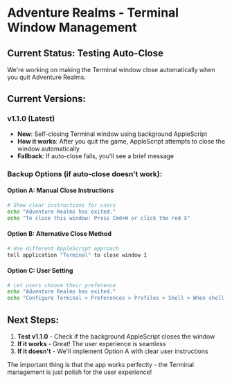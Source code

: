 # Adventure Realms - Terminal Window Management

## Current Status: Testing Auto-Close

We're working on making the Terminal window close automatically when you quit Adventure Realms.

## Current Versions:

### v1.1.0 (Latest)
- **New**: Self-closing Terminal window using background AppleScript
- **How it works**: After you quit the game, AppleScript attempts to close the window automatically
- **Fallback**: If auto-close fails, you'll see a brief message

### Backup Options (if auto-close doesn't work):

#### Option A: Manual Close Instructions
```bash
# Show clear instructions for users
echo "Adventure Realms has exited."
echo "To close this window: Press Cmd+W or click the red X"
```

#### Option B: Alternative Close Method
```bash
# Use different AppleScript approach
tell application "Terminal" to close window 1
```

#### Option C: User Setting
```bash
# Let users choose their preference
echo "Adventure Realms has exited."
echo "Configure Terminal > Preferences > Profiles > Shell > When shell exits: Close if shell exited cleanly"
```

## Next Steps:

1. **Test v1.1.0** - Check if the background AppleScript closes the window
2. **If it works** - Great! The user experience is seamless
3. **If it doesn't** - We'll implement Option A with clear user instructions

The important thing is that the app works perfectly - the Terminal management is just polish for the user experience!
